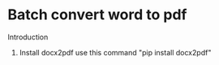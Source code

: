 

# Batch convert word to pdf

Introduction
1. Install docx2pdf use this command  "pip install docx2pdf"
